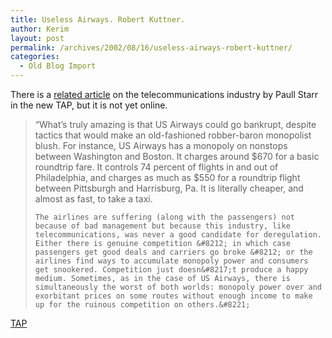 ```yaml
---
title: Useless Airways. Robert Kuttner.
author: Kerim
layout: post
permalink: /archives/2002/08/16/useless-airways-robert-kuttner/
categories:
  - Old Blog Import
---
```

There is a <a href="http://www.prospect.org/print/V13-16.html" onclick="_gaq.push(['_trackEvent', 'outbound-article', 'http://www.prospect.org/print/V13-16.html', 'related article']);" >related article</a> on the telecommunications industry by Paull Starr in the new TAP, but it is not yet online.


>   &#8220;What&#8217;s truly amazing is that US Airways could go bankrupt, despite tactics that would make an old-fashioned robber-baron monopolist blush. For instance, US Airways has a monopoly on nonstops between Washington and Boston. It charges around $670 for a basic roundtrip fare. It controls 74 percent of flights in and out of Philadelphia, and charges as much as $550 for a roundtrip flight between Pittsburgh and Harrisburg, Pa. It is literally cheaper, and almost as fast, to take a taxi. 
>   
>   
>     The airlines are suffering (along with the passengers) not because of bad management but because this industry, like telecommunications, was never a good candidate for deregulation. Either there is genuine competition &#8212; in which case passengers get good deals and carriers go broke &#8212; or the airlines find ways to accumulate monopoly power and consumers get snookered. Competition just doesn&#8217;t produce a happy medium. Sometimes, as in the case of US Airways, there is simultaneously the worst of both worlds: monopoly power over and exorbitant prices on some routes without enough income to make up for the ruinous competition on others.&#8221;
>   


<a href="http://www.prospect.org/print/V13/16/kuttner-r.html" onclick="_gaq.push(['_trackEvent', 'outbound-article', 'http://www.prospect.org/print/V13/16/kuttner-r.html', 'TAP']);" >TAP</a>

